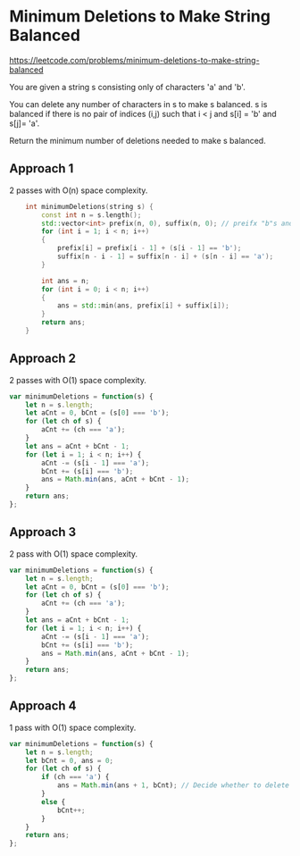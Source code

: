 # Minimum Deletions to Make String Balanced

https://leetcode.com/problems/minimum-deletions-to-make-string-balanced

You are given a string s consisting only of characters 'a' and 'b'​​​​.

You can delete any number of characters in s to make s balanced. s is balanced if there is no pair of indices (i,j) such that i < j and s[i] = 'b' and s[j]= 'a'.

Return the minimum number of deletions needed to make s balanced.

## Approach 1 

2 passes with O(n) space complexity.

``` C++
    int minimumDeletions(string s) {
        const int n = s.length();
        std::vector<int> prefix(n, 0), suffix(n, 0); // preifx "b"s and suffix "a"s
        for (int i = 1; i < n; i++)
        {
            prefix[i] = prefix[i - 1] + (s[i - 1] == 'b');
            suffix[n - i - 1] = suffix[n - i] + (s[n - i] == 'a');
        }

        int ans = n;
        for (int i = 0; i < n; i++)
        {
            ans = std::min(ans, prefix[i] + suffix[i]);
        }
        return ans;
    }
```
## Approach 2

2 passes with O(1) space complexity.

``` JavaScript
var minimumDeletions = function(s) {
    let n = s.length;
    let aCnt = 0, bCnt = (s[0] === 'b');
    for (let ch of s) {
        aCnt += (ch === 'a');
    }
    let ans = aCnt + bCnt - 1;
    for (let i = 1; i < n; i++) {
        aCnt -= (s[i - 1] === 'a');
        bCnt += (s[i] === 'b');
        ans = Math.min(ans, aCnt + bCnt - 1);
    }
    return ans;
};
```

## Approach 3

2 pass with O(1) space complexity.

``` JavaScript
var minimumDeletions = function(s) {
    let n = s.length;
    let aCnt = 0, bCnt = (s[0] === 'b');
    for (let ch of s) {
        aCnt += (ch === 'a');
    }
    let ans = aCnt + bCnt - 1;
    for (let i = 1; i < n; i++) {
        aCnt -= (s[i - 1] === 'a');
        bCnt += (s[i] === 'b');
        ans = Math.min(ans, aCnt + bCnt - 1);
    }
    return ans;
};
```

## Approach 4

1 pass with O(1) space complexity.

``` JavaScript
var minimumDeletions = function(s) {
    let n = s.length;
    let bCnt = 0, ans = 0;
    for (let ch of s) {
        if (ch === 'a') {
            ans = Math.min(ans + 1, bCnt); // Decide whether to delete the current 'a'(+ 1) or all "b"s
        }
        else {
            bCnt++;
        }
    }
    return ans;
};
```